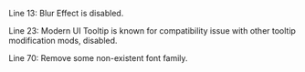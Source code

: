 Line 13: Blur Effect is disabled.

Line 23: Modern UI Tooltip is known for compatibility issue with other tooltip modification mods, disabled.

Line 70: Remove some non-existent font family.